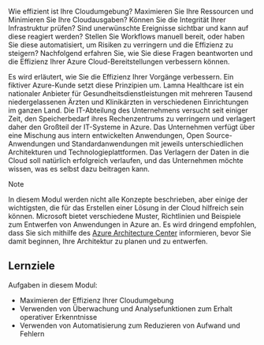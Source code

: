 Wie effizient ist Ihre Cloudumgebung? Maximieren Sie Ihre Ressourcen und Minimieren Sie Ihre Cloudausgaben? Können Sie die Integrität Ihrer Infrastruktur prüfen? Sind unerwünschte Ereignisse sichtbar und kann auf diese reagiert werden? Stellen Sie Workflows manuell bereit, oder haben Sie diese automatisiert, um Risiken zu verringern und die Effizienz zu steigern? Nachfolgend erfahren Sie, wie Sie diese Fragen beantworten und die Effizienz Ihrer Azure Cloud-Bereitstellungen verbessern können.

Es wird erläutert, wie Sie die Effizienz Ihrer Vorgänge verbessern. Ein fiktiver Azure-Kunde setzt diese Prinzipien um. Lamna Healthcare ist ein nationaler Anbieter für Gesundheitsdienstleistungen mit mehreren Tausend niedergelassenen Ärzten und Klinikärzten in verschiedenen Einrichtungen im ganzen Land. Die IT-Abteilung des Unternehmens versucht seit einiger Zeit, den Speicherbedarf ihres Rechenzentrums zu verringern und verlagert daher den Großteil der IT-Systeme in Azure. Das Unternehmen verfügt über eine Mischung aus intern entwickelten Anwendungen, Open Source-Anwendungen und Standardanwendungen mit jeweils unterschiedlichen Architekturen und Technologieplattformen. Das Verlagern der Daten in die Cloud soll natürlich erfolgreich verlaufen, und das Unternehmen möchte wissen, was es selbst dazu beitragen kann.

> [!NOTE]
> In diesem Modul werden nicht alle Konzepte beschrieben, aber einige der wichtigsten, die für das Erstellen einer Lösung in der Cloud hilfreich sein können. Microsoft bietet verschiedene Muster, Richtlinien und Beispiele zum Entwerfen von Anwendungen in Azure an. Es wird dringend empfohlen, dass Sie sich mithilfe des [Azure Architecture Center](https://docs.microsoft.com/azure/architecture/) informieren, bevor Sie damit beginnen, Ihre Architektur zu planen und zu entwerfen.

## <a name="learning-objectives"></a>Lernziele

Aufgaben in diesem Modul:

- Maximieren der Effizienz Ihrer Cloudumgebung
- Verwenden von Überwachung und Analysefunktionen zum Erhalt operativer Erkenntnisse
- Verwenden von Automatisierung zum Reduzieren von Aufwand und Fehlern